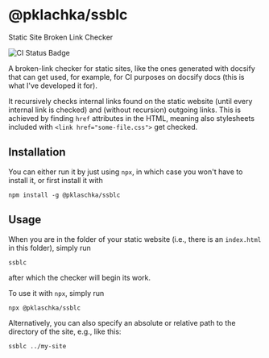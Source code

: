 # @pklachka/ssblc

Static Site Broken Link Checker

![CI Status Badge](https://github.com/pklaschka/ssblc/workflows/CI/badge.svg?branch=master)

A broken-link checker for static sites, like the ones generated with docsify that can get used, for example, for CI purposes on docsify docs (this is what I've developed it for).

It recursively checks internal links found on the static website (until every internal link is checked) and (without recursion) outgoing links. This is achieved by finding `href` attributes in the HTML, meaning also stylesheets included with `<link href="some-file.css">` get checked.

## Installation
You can either run it by just using `npx`, in which case you won't have to install it, or first install it with

```shell script
npm install -g @pklaschka/ssblc
```

## Usage
When you are in the folder of your static website (i.e., there is an `index.html` in this folder), simply run

```shell script
ssblc
```

after which the checker will begin its work.

To use it with `npx`, simply run

```shell script
npx @pklaschka/ssblc
```

Alternatively, you can also specify an absolute or relative path to the directory of the site, e.g., like this:

```shell script
ssblc ../my-site
```
